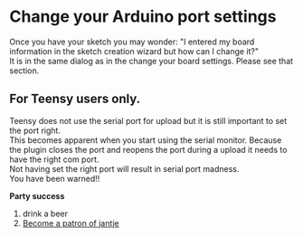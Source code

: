 Change your Arduino port settings
===

Once you have your sketch you may wonder: "I entered my board information in the sketch creation wizard but how can I change it?"  
It is in the same dialog as in the change your board settings. Please see that section.  

For Teensy users only.
----
Teensy does not use the serial port for upload but it is still important to set the port right.  
This becomes apparent when you start using the serial monitor. Because the plugin closes the port and reopens the port during a upload it needs to have the right com port.    
Not having set the right port will result in serial port madness.  
You have been warned!!

 
 **Party success**
 
 1. drink a beer
 2. [Become a patron of jantje](http://eclipse.baeyens.it/donate.html "thanks")